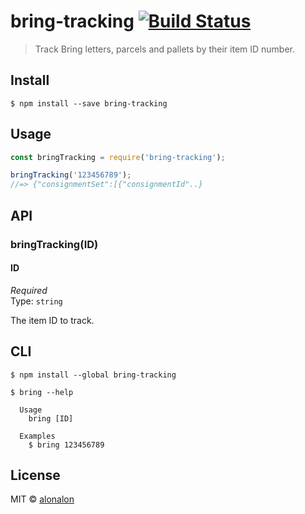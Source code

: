 # bring-tracking [![Build Status](https://travis-ci.org/alonalon/bring-tracking.svg?branch=master)](https://travis-ci.org/alonalon/bring-tracking)

> Track Bring letters, parcels and pallets by their item ID number.


## Install

```
$ npm install --save bring-tracking
```


## Usage

```js
const bringTracking = require('bring-tracking');

bringTracking('123456789');
//=> {"consignmentSet":[{"consignmentId"..}
```


## API

### bringTracking(ID)

#### ID

*Required*<br>
Type: `string`

The item ID to track.

## CLI

```
$ npm install --global bring-tracking
```

```
$ bring --help

  Usage
    bring [ID]

  Examples
    $ bring 123456789
```


## License

MIT © [alonalon](http://aronhafner.com)
